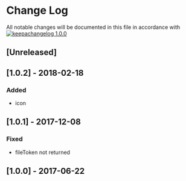 # Change Log

All notable changes will be documented in this file in accordance with
[![keepachangelog 1.0.0](https://img.shields.io/badge/keepachangelog-1.0.0-brightgreen.svg)](http://keepachangelog.com/en/1.0.0/)

## \[Unreleased]

## \[1.0.2] - 2018-02-18

### Added

- icon

## \[1.0.1] - 2017-12-08

### Fixed

- fileToken not returned

## \[1.0.0] - 2017-06-22

